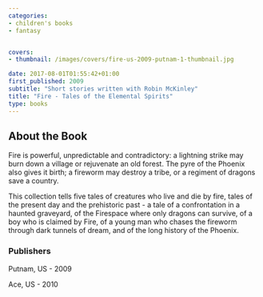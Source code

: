 ```yaml
---
categories:
- children's books
- fantasy


covers:
- thumbnail: /images/covers/fire-us-2009-putnam-1-thumbnail.jpg

date: 2017-08-01T01:55:42+01:00
first_published: 2009
subtitle: "Short stories written with Robin McKinley"
title: "Fire - Tales of the Elemental Spirits"
type: books
---
```

About the Book
--------------
Fire is powerful, unpredictable and contradictory: a lightning strike may burn down a village or rejuvenate an old forest. The pyre of the Phoenix also gives it birth; a fireworm may destroy a tribe, or a regiment of dragons save a country.

This collection tells five tales of creatures who live and die by fire, tales of the present day and the prehistoric past - a tale of a confrontation in a haunted graveyard, of the Firespace where only dragons can survive, of a boy who is claimed by Fire, of a young man who chases the fireworm through dark tunnels of dream, and of the long history of the Phoenix.

### Publishers
Putnam, US - 2009

Ace, US - 2010
